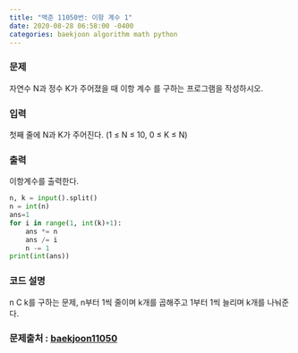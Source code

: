 ```yaml
---
title: "백준 11050번: 이항 계수 1"
date: 2020-08-28 06:58:00 -0400
categories: baekjoon algorithm math python 
---
```


### 문제
자연수 N과 정수 K가 주어졌을 때 이항 계수 를 구하는 프로그램을 작성하시오.

### 입력
첫째 줄에 N과 K가 주어진다. (1 ≤ N ≤ 10, 0 ≤ K ≤ N)

### 출력
이항계수를 출력한다.

```python
n, k = input().split()
n = int(n)
ans=1
for i in range(1, int(k)+1):
    ans *= n
    ans /= i
    n -= 1
print(int(ans))

```

### 코드 설명
n C k를 구하는 문제, n부터 1씩 줄이며 k개를 곱해주고 1부터 1씩 늘리며 k개를 나눠준다.


### 문제출처 : [baekjoon11050]

[baekjoon11050]: https://www.acmicpc.net/problem/11050
